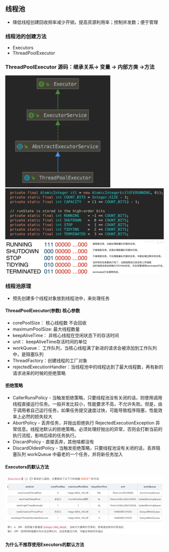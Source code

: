 ## 线程池
- 降低线程创建回收频率减少开销，提高资源利用率；控制并发数；便于管理
### 线程池的创建方法
- Executors
- ThreadPoolExecutor
### ThreadPoolExecutor 源码：继承关系-> 变量 -> 内部方类 ->方法
![img.png](../resouse/ThreadPoolExecutorExtend.png)
![img.png](../resouse/ThreadPoolExecutor变量.png)
![img.png](../resouse/ThreadPoolExecutor状态.png)

### 线程池原理
- 预先创建多个线程对象放到线程池中，来处理任务

#### ThreadPoolExecutor(参数) 核心参数
- corePoolSize： 核心线程数 不会回收
- maximumPoolSize: 最大线程数量
- keepAliveTime： 非核心线程在空闲状态下的存活时间
- unit： keepAliveTime存活时间的单位
- workQueue： 工作队列，当核心线程满了新进的请求会被添加到工作队列中，是阻塞队列
- ThreadFactory：创建线程的工厂对象
- rejectedExecutionHandler：当线程池中的线程达到了最大线程数，再有新的请求进来的时候的拒绝策略

#### 拒绝策略
- CallerRunsPolicy - 当触发拒绝策略，只要线程池没有关闭的话，则使用调用线程直接运行任务。一般并发比较小，性能要求不高，不允许失败。但是，由于调用者自己运行任务，如果任务提交速度过快，可能导致程序阻塞，性能效率上必然的损失较大
- AbortPolicy - 丢弃任务，并抛出拒绝执行 RejectedExecutionException 异常信息。线程池默认的拒绝策略。必须处理好抛出的异常，否则会打断当前的执行流程，影响后续的任务执行。
- DiscardPolicy - 直接丢弃，其他啥都没有
- DiscardOldestPolicy - 当触发拒绝策略，只要线程池没有关闭的话，丢弃阻塞队列 workQueue 中最老的一个任务，并将新任务加入

#### Executors的默认方法
![img.png](../resouse/Executors的默认方法.png)
#### 为什么不推荐使用Executors的默认方法